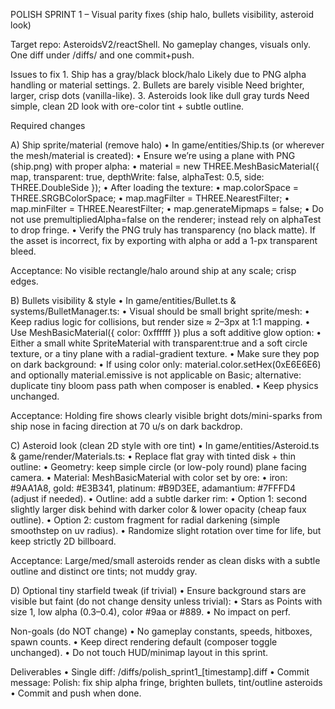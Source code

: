 POLISH SPRINT 1 – Visual parity fixes (ship halo, bullets visibility, asteroid look)

Target repo: AsteroidsV2/reactShell. No gameplay changes, visuals only. One diff under /diffs/ and one commit+push.

Issues to fix
	1.	Ship has a gray/black block/halo
Likely due to PNG alpha handling or material settings.
	2.	Bullets are barely visible
Need brighter, larger, crisp dots (vanilla-like).
	3.	Asteroids look like dull gray turds
Need simple, clean 2D look with ore-color tint + subtle outline.

Required changes

A) Ship sprite/material (remove halo)
	•	In game/entities/Ship.ts (or wherever the mesh/material is created):
	•	Ensure we’re using a plane with PNG (ship.png) with proper alpha:
	•	material = new THREE.MeshBasicMaterial({ map, transparent: true, depthWrite: false, alphaTest: 0.5, side: THREE.DoubleSide });
	•	After loading the texture:
	•	map.colorSpace = THREE.SRGBColorSpace;
	•	map.magFilter = THREE.NearestFilter;
	•	map.minFilter = THREE.NearestFilter;
	•	map.generateMipmaps = false;
	•	Do not use premultipliedAlpha=false on the renderer; instead rely on alphaTest to drop fringe.
	•	Verify the PNG truly has transparency (no black matte). If the asset is incorrect, fix by exporting with alpha or add a 1-px transparent bleed.

Acceptance: No visible rectangle/halo around ship at any scale; crisp edges.

B) Bullets visibility & style
	•	In game/entities/Bullet.ts & systems/BulletManager.ts:
	•	Visual should be small bright sprite/mesh:
	•	Keep radius logic for collisions, but render size ≈ 2–3px at 1:1 mapping.
	•	Use MeshBasicMaterial({ color: 0xffffff }) plus a soft additive glow option:
	•	Either a small white SpriteMaterial with transparent:true and a soft circle texture, or a tiny plane with a radial-gradient texture.
	•	Make sure they pop on dark background:
	•	If using color only: material.color.setHex(0xE6E6E6) and optionally material.emissive is not applicable on Basic; alternative: duplicate tiny bloom pass path when composer is enabled.
	•	Keep physics unchanged.

Acceptance: Holding fire shows clearly visible bright dots/mini-sparks from ship nose in facing direction at 70 u/s on dark backdrop.

C) Asteroid look (clean 2D style with ore tint)
	•	In game/entities/Asteroid.ts & game/render/Materials.ts:
	•	Replace flat gray with tinted disk + thin outline:
	•	Geometry: keep simple circle (or low-poly round) plane facing camera.
	•	Material: MeshBasicMaterial with color set by ore:
	•	iron: #9AA1A8, gold: #E3B341, platinum: #B9D3EE, adamantium: #7FFFD4 (adjust if needed).
	•	Outline: add a subtle darker rim:
	•	Option 1: second slightly larger disk behind with darker color & lower opacity (cheap faux outline).
	•	Option 2: custom fragment for radial darkening (simple smoothstep on uv radius).
	•	Randomize slight rotation over time for life, but keep strictly 2D billboard.

Acceptance: Large/med/small asteroids render as clean disks with a subtle outline and distinct ore tints; not muddy gray.

D) Optional tiny starfield tweak (if trivial)
	•	Ensure background stars are visible but faint (do not change density unless trivial):
	•	Stars as Points with size 1, low alpha (0.3–0.4), color #9aa or #889.
	•	No impact on perf.

Non-goals (do NOT change)
	•	No gameplay constants, speeds, hitboxes, spawn counts.
	•	Keep direct rendering default (composer toggle unchanged).
	•	Do not touch HUD/minimap layout in this sprint.

Deliverables
	•	Single diff: /diffs/polish_sprint1_[timestamp].diff
	•	Commit message: Polish: fix ship alpha fringe, brighten bullets, tint/outline asteroids
	•	Commit and push when done.